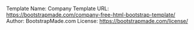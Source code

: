 Template Name: Company
Template URL: https://bootstrapmade.com/company-free-html-bootstrap-template/
Author: BootstrapMade.com
License: https://bootstrapmade.com/license/
